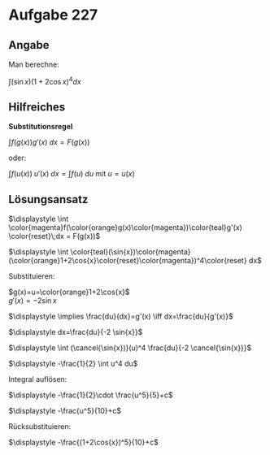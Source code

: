 # Aufgabe 227
## Angabe

Man berechne:

$\displaystyle \int (\sin{x})(1+2\cos{x})^4 dx$

## Hilfreiches

**Substitutionsregel**

$\displaystyle \int f(g(x))g'(x) \;dx = F(g(x))$

oder:

$\displaystyle \int f\bigl(u(x)\bigr)\;u'(x)\;dx=\int f(u)\;du$ mit $u=u(x)$

## Lösungsansatz

$\displaystyle \int \color{magenta}f(\color{orange}g(x)\color{magenta})\color{teal}g'(x) \color{reset}\;dx = F(g(x))$

$\displaystyle \int \color{teal}(\sin{x})\color{magenta}(\color{orange}1+2\cos{x}\color{reset}\color{magenta})^4\color{reset} dx$

Substituieren:

$g(x)=u=\color{orange}1+2\cos{x}$ \
$g'(x)=-2\sin{x}$

$\displaystyle \implies \frac{du}{dx}=g'(x) \iff dx=\frac{du}{g'(x)}$

$\displaystyle dx=\frac{du}{-2 \sin{x}}$

$\displaystyle \int (\cancel{\sin{x})}(u)^4 \frac{du}{-2 \cancel{\sin{x}}}$

$\displaystyle -\frac{1}{2} \int u^4 du$

Integral auflösen:

$\displaystyle -\frac{1}{2}\cdot  \frac{u^5}{5}+c$

$\displaystyle -\frac{u^5}{10}+c$

Rücksubstituieren:

$\displaystyle -\frac{(1+2\cos{x})^5}{10}+c$
